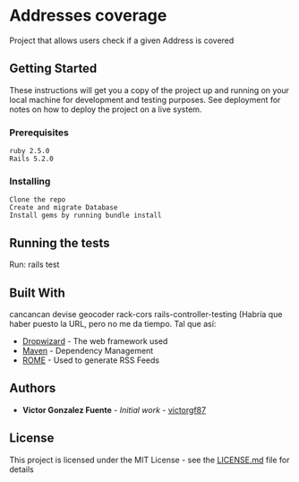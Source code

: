 # Addresses coverage

Project that allows users check if a given Address is covered

## Getting Started

These instructions will get you a copy of the project up and running on your local machine for development and testing purposes. See deployment for notes on how to deploy the project on a live system.

### Prerequisites

```
ruby 2.5.0
Rails 5.2.0

```

### Installing


```
Clone the repo
Create and migrate Database
Install gems by running bundle install
```

## Running the tests

Run: rails test



## Built With
cancancan
devise
geocoder
rack-cors
rails-controller-testing 
(Habría que haber puesto la URL, pero no me da tiempo. Tal que así:

* [Dropwizard](http://www.dropwizard.io/1.0.2/docs/) - The web framework used
* [Maven](https://maven.apache.org/) - Dependency Management
* [ROME](https://rometools.github.io/rome/) - Used to generate RSS Feeds


## Authors

* **Victor Gonzalez Fuente** - *Initial work* - [victorgf87](https://github.com/victorgf87)


## License

This project is licensed under the MIT License - see the [LICENSE.md](LICENSE.md) file for details

